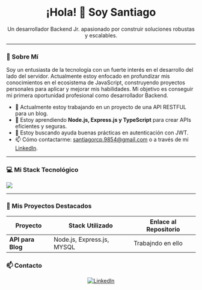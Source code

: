 <h1 align="center">¡Hola! 👋 Soy Santiago</h1>
<p align="center">
  Un desarrollador Backend Jr. apasionado por construir soluciones robustas y escalables.
</p>

---

### 🌱 Sobre Mí

Soy un entusiasta de la tecnología con un fuerte interés en el desarrollo del lado del servidor. Actualmente estoy enfocado en profundizar mis conocimientos en el ecosistema de JavaScript, construyendo proyectos personales para aplicar y mejorar mis habilidades. Mi objetivo es conseguir mi primera oportunidad profesional como desarrollador Backend.

- 🔭 Actualmente estoy trabajando en un proyecto de una API RESTFUL para un blog.
- 🌱 Estoy aprendiendo **Node.js, Express.js y TypeScript** para crear APIs eficientes y seguras.
- 🤔 Estoy buscando ayuda buenas prácticas en autenticación con JWT.
- 📫 Cómo contactarme: santiagorcp.9854@gmail.com o a través de mi [LinkedIn](https://www.linkedin.com/in/santiagorcp/).

---

### 💻 Mi Stack Tecnológico

<p align="left">
  <a href="https://skillicons.dev">
    <img src="https://skillicons.dev/icons?i=nodejs,express,typescript,javascript,git,github,vscode,mysql" />
  </a>
</p>

---

### 🚀 Mis Proyectos Destacados

| Proyecto          | Stack Utilizado            | Enlace al Repositorio |
| ----------------- | -------------------------- | --------------------- |
| **API para Blog** | Node.js, Express.js, MYSQL | Trabajndo en ello     |

### 📫 Contacto

<p align="center">
<a href="https://www.linkedin.com/in/santiagorcp/" target="_blank">
<img alt="LinkedIn" src="https://img.shields.io/badge/LinkedIn-0077B5?style=for-the-badge&logo=linkedin&logoColor=white">
</a>
</p>

